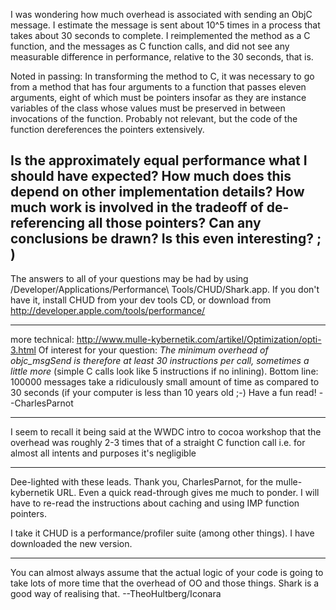 I was wondering how much overhead is associated with sending an ObjC message. I estimate the message is sent about 10^5 times in a process that takes about 30 seconds to complete. I reimplemented the method as a C function, and the messages as C function calls, and did not see any measurable difference in performance, relative to the 30 seconds, that is.

Noted in passing: In transforming the method to C, it was necessary to go from a method that has four arguments to a function
that passes eleven arguments, eight of which must be pointers insofar as they are instance variables of the class whose values must be preserved in between invocations of the function. Probably not relevant, but the code of the function dereferences the pointers extensively.

Is the approximately equal performance what I should have expected? How much does this depend on other implementation details?
How much work is involved in the tradeoff of de-referencing all those pointers? Can any conclusions be drawn? Is this even interesting?  ; )
----
The answers to all of your questions may be had by using /Developer/Applications/Performance\ Tools/CHUD/Shark.app. If you don't have it, install CHUD from your dev tools CD, or download from http://developer.apple.com/tools/performance/

----
more technical: http://www.mulle-kybernetik.com/artikel/Optimization/opti-3.html Of interest for your question: *The minimum overhead of objc_msgSend is therefore at least 30 instructions per call, sometimes a little more* (simple C calls look like 5 instructions if no inlining). Bottom line: 100000 messages take a ridiculously small amount of time as compared to 30 seconds (if your computer is less than 10 years old ;-)    Have a fun read! --CharlesParnot

----
I seem to recall it being said at the WWDC intro to cocoa workshop that the overhead was roughly 2-3 times that of a straight C function call i.e. for almost all intents and purposes it's negligible

----

Dee-lighted with these leads. Thank you, CharlesParnot, for the mulle-kybernetik URL. Even a quick read-through gives me much to ponder. I will have to re-read the instructions about caching and using IMP function pointers.

I take it CHUD is a performance/profiler suite (among other things). I have downloaded the new version.

----

You can almost always assume that the actual logic of your code is going to take lots of more time that the overhead of OO and those things. Shark is a good way of realising that. --TheoHultberg/Iconara

